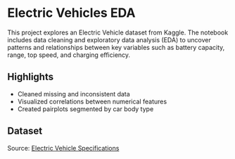 # Electric Vehicles EDA

This project explores an Electric Vehicle dataset from Kaggle. The notebook includes data cleaning and exploratory data analysis (EDA) to uncover patterns and relationships between key variables such as battery capacity, range, top speed, and charging efficiency.

## Highlights
- Cleaned missing and inconsistent data
- Visualized correlations between numerical features
- Created pairplots segmented by car body type

## Dataset
Source: [Electric Vehicle Specifications](https://www.kaggle.com/datasets/salader/electric-vehicle-specifications-dataset-2025)
